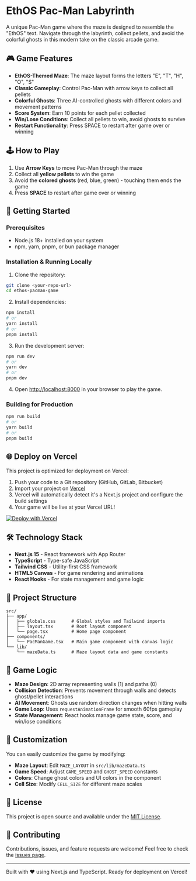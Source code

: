 # EthOS Pac-Man Labyrinth

A unique Pac-Man game where the maze is designed to resemble the "EthOS" text. Navigate through the labyrinth, collect pellets, and avoid the colorful ghosts in this modern take on the classic arcade game.

## 🎮 Game Features

- **EthOS-Themed Maze**: The maze layout forms the letters "E", "T", "H", "O", "S"
- **Classic Gameplay**: Control Pac-Man with arrow keys to collect all pellets
- **Colorful Ghosts**: Three AI-controlled ghosts with different colors and movement patterns
- **Score System**: Earn 10 points for each pellet collected
- **Win/Lose Conditions**: Collect all pellets to win, avoid ghosts to survive
- **Restart Functionality**: Press SPACE to restart after game over or winning

## 🕹️ How to Play

1. Use **Arrow Keys** to move Pac-Man through the maze
2. Collect all **yellow pellets** to win the game
3. Avoid the **colored ghosts** (red, blue, green) - touching them ends the game
4. Press **SPACE** to restart after game over or winning

## 🚀 Getting Started

### Prerequisites
- Node.js 18+ installed on your system
- npm, yarn, pnpm, or bun package manager

### Installation & Running Locally

1. Clone the repository:
```bash
git clone <your-repo-url>
cd ethos-pacman-game
```

2. Install dependencies:
```bash
npm install
# or
yarn install
# or
pnpm install
```

3. Run the development server:
```bash
npm run dev
# or
yarn dev
# or
pnpm dev
```

4. Open [http://localhost:8000](http://localhost:8000) in your browser to play the game.

### Building for Production

```bash
npm run build
# or
yarn build
# or
pnpm build
```

## 🌐 Deploy on Vercel

This project is optimized for deployment on Vercel:

1. Push your code to a Git repository (GitHub, GitLab, Bitbucket)
2. Import your project on [Vercel](https://vercel.com/new)
3. Vercel will automatically detect it's a Next.js project and configure the build settings
4. Your game will be live at your Vercel URL!

[![Deploy with Vercel](https://vercel.com/button)](https://vercel.com/new/clone?repository-url=https://github.com/your-username/ethos-pacman-game)

## 🛠️ Technology Stack

- **Next.js 15** - React framework with App Router
- **TypeScript** - Type-safe JavaScript
- **Tailwind CSS** - Utility-first CSS framework
- **HTML5 Canvas** - For game rendering and animations
- **React Hooks** - For state management and game logic

## 📁 Project Structure

```
src/
├── app/
│   ├── globals.css      # Global styles and Tailwind imports
│   ├── layout.tsx       # Root layout component
│   └── page.tsx         # Home page component
├── components/
│   └── PacManGame.tsx   # Main game component with canvas logic
└── lib/
    └── mazeData.ts      # Maze layout data and game constants
```

## 🎯 Game Logic

- **Maze Design**: 2D array representing walls (1) and paths (0)
- **Collision Detection**: Prevents movement through walls and detects ghost/pellet interactions
- **AI Movement**: Ghosts use random direction changes when hitting walls
- **Game Loop**: Uses `requestAnimationFrame` for smooth 60fps gameplay
- **State Management**: React hooks manage game state, score, and win/lose conditions

## 🔧 Customization

You can easily customize the game by modifying:

- **Maze Layout**: Edit `MAZE_LAYOUT` in `src/lib/mazeData.ts`
- **Game Speed**: Adjust `GAME_SPEED` and `GHOST_SPEED` constants
- **Colors**: Change ghost colors and UI colors in the component
- **Cell Size**: Modify `CELL_SIZE` for different maze scales

## 📝 License

This project is open source and available under the [MIT License](LICENSE).

## 🤝 Contributing

Contributions, issues, and feature requests are welcome! Feel free to check the [issues page](../../issues).

---

Built with ❤️ using Next.js and TypeScript. Ready for deployment on Vercel!
